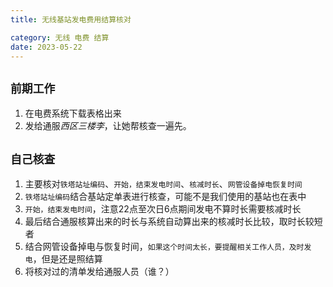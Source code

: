 ```yaml
---
title: 无线基站发电费用结算核对

category: 无线 电费 结算
date: 2023-05-22
---
```



## `前期工作`
1. 在电费系统下载表格出来
2. 发给通服*西区三楼李*，让她帮核查一遍先。

## `自己核查`
1. 主要核对`铁塔站址编码`、`开始，结束发电时间`、`核减时长`、`网管设备掉电恢复时间`
  1. `铁塔站址编码`结合基站定单表进行核查，可能不是我们使用的基站也在表中
  2. `开始，结束发电时间`，注意22点至次日6点期间发电不算时长需要核减时长
  3. 最后结合通服核算出来的时长与系统自动算出来的核减时长比较，取时长较短者
  4. 结合网管设备掉电与恢复时间，`如果这个时间太长，要提醒相关工作人员，及时发电`，但是还是照结算
2. 将核对过的清单发给通服人员（谁？）